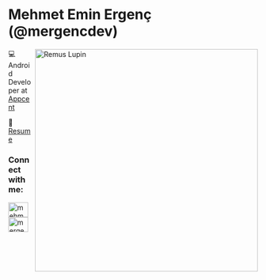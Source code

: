 <h1 align="left">Mehmet Emin Ergenç (@mergencdev)</h1>

<img src = "https://media3.giphy.com/media/73D8uKrIMUpPFOzR29/200.gif?cid=790b76116a87987bca610c87c146e89da0cea710736e7f5f&rid=200.gif&ct=g" width="450" width= 300 alt = 'Remus Lupin' align='right'/>

💻 Android Developer at [Appcent](https://www.appcent.mobi/)

📄 [Resume](https://drive.google.com/file/d/1l3Z_JGLnNkvg8DhpwZjNhgNb5DpLr-PG/view)

<h3 align="left">Connect with me:</h3>
<p align="left">
<a href="https://linkedin.com/in/mehmet-ergenc" target="blank"><img align="center" src="https://raw.githubusercontent.com/rahuldkjain/github-profile-readme-generator/master/src/images/icons/Social/linked-in-alt.svg" alt="mehmet-ergenc" height="30" width="40" /></a>
<a href="https://twitter.com/mergencdev" target="blank"><img align="center" src="https://raw.githubusercontent.com/rahuldkjain/github-profile-readme-generator/master/src/images/icons/Social/twitter.svg" alt="mergencdev" height="30" width="40" /></a>
</p>


